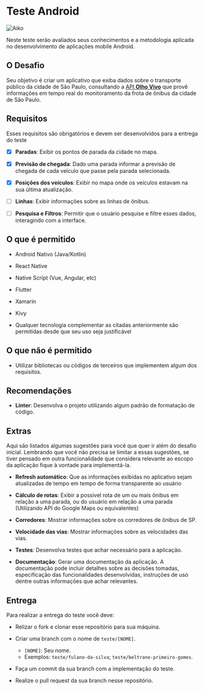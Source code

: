 # Teste Android

![Aiko](imagens/aiko.png)

Neste teste serão avaliados seus conhecimentos e a metodologia aplicada no desenvolvimento de aplicações mobile Android.

## O Desafio

Seu objetivo é criar um aplicativo que exiba dados sobre o transporte público da cidade de São Paulo, consultando a [API **Olho Vivo**](api.md) que provê informações em tempo real do monitoramento da frota de ônibus da cidade de São Paulo.

## Requisitos

Esses requisitos são obrigatórios e devem ser desenvolvidos para a entrega do teste

- [x] **Paradas**: Exibir os pontos de parada da cidade no mapa.

- [x] **Previsão de chegada**: Dado uma parada informar a previsão de chegada de cada veículo que passe pela parada selecionada.
  
- [x] **Posições dos veículos**: Exibir no mapa onde os veículos estavam na sua última atualização.

- [ ] **Linhas**: Exibir informações sobre as linhas de ônibus.

- [ ] **Pesquisa e Filtros**: Permitir que o usuário pesquise e filtre esses dados, interagindo com a interface.

## O que é permitido

* Android Nativo (Java/Kotlin)

* React Native

* Native Script (Vue, Angular, etc)

* Flutter

* Xamarin

* Kivy

* Qualquer tecnologia complementar as citadas anteriormente são permitidas desde que seu uso seja justificável

## O que não é permitido

* Utilizar bibliotecas ou códigos de terceiros que implementem algum dos requisitos.

## Recomendações

* **Linter**: Desenvolva o projeto utilizando algum padrão de formatação de código.

## Extras

Aqui são listados algumas sugestões para você que quer ir além do desafio inicial. Lembrando que você não precisa se limitar a essas sugestões, se tiver pensado em outra funcionalidade que considera relevante ao escopo da aplicação fique à vontade para implementá-la.

* **Refresh automático**: Que as informações exibidas no aplicativo sejam atualizadas de tempo em tempo de forma transparente ao usuário

* **Cálculo de rotas**: Exibir a possível rota de um ou mais ônibus em relação a uma parada, ou do usuário em relação a uma parada (Utilizando API do Google Maps ou equivalentes)

* **Corredores**: Mostrar informações sobre os corredores de ônibus de SP.

* **Velocidade das vias**: Mostrar informações sobre as velocidades das vias.

* **Testes**: Desenvolva testes que achar necessário para a aplicação.

* **Documentação**: Gerar uma documentação da aplicação. A documentação pode incluir detalhes sobre as decisões tomadas, especificação das funcionalidades desenvolvidas, instruções de uso dentre outras informações que achar relevantes.

## Entrega

Para realizar a entrega do teste você deve:

* Relizar o fork e clonar esse repositório para sua máquina.
  
* Criar uma branch com o nome de `teste/[NOME]`.
  * `[NOME]`: Seu nome.
  * Exemplos: `teste/fulano-da-silva`; `teste/beltrano-primeiro-gomes`.
  
* Faça um commit da sua branch com a implementação do teste.
  
* Realize o pull request da sua branch nesse repositório.
